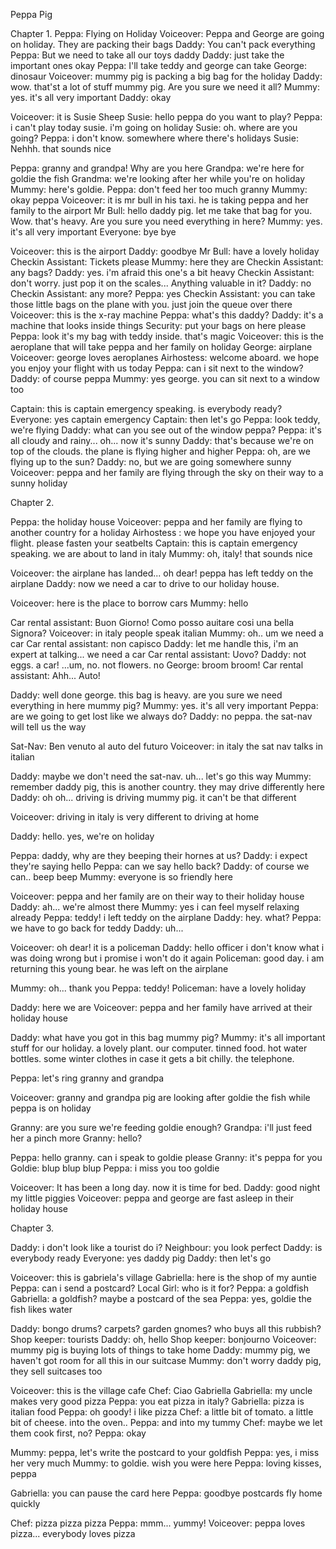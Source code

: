 Peppa Pig 

Chapter 1.
Peppa:  Flying on Holiday
Voiceover: Peppa and George are going on holiday. They are packing their bags
Daddy: You can't pack everything 
Peppa: But we need to take all our toys daddy
Daddy: just take the important ones okay
Peppa: I'll take teddy and george can take
George: dinosaur
Voiceover: mummy pig is packing a big bag for the
holiday 
Daddy: wow. that'st a lot of stuff mummy pig. Are you sure we need it all?
Mummy: yes. it's all very important
Daddy: okay

Voiceover: it is Susie Sheep
Susie: hello peppa do you want to play?
Peppa: i can't play today susie. i'm going on holiday
Susie: oh. where are you going?
Peppa: i don't know. somewhere where there's holidays
Susie: Nehhh. that sounds nice

Peppa: granny and grandpa! Why are you here
Grandpa: we're here for goldie the fish 
Grandma: we're looking after her while you're on holiday
Mummy: here's goldie. 
Peppa: don't feed her too much granny 
Mummy: okay peppa
Voiceover: it is mr bull in his taxi. he is taking peppa and her family to the airport
Mr Bull: hello daddy pig. let me take that bag for you. Wow. that's heavy. Are you sure you need everything in here?
Mummy: yes. it's all very important
Everyone: bye bye

Voiceover: this is the airport
Daddy: goodbye
Mr Bull: have a lovely holiday
Checkin Assistant: Tickets please 
Mummy: here they are 
Checkin Assistant: any bags?
Daddy: yes. i'm afraid this one's a bit heavy 
Checkin Assistant: don't worry. just pop it on the scales... Anything valuable in it?
Daddy: no
Checkin Assistant: any more?
Peppa: yes
Checkin Assistant: you can take those little bags on the plane with you. just join the queue over there
Voiceover: this is the x-ray machine 
Peppa: what's this daddy?
Daddy: it's a machine that looks inside things
Security: put your bags on here please
Peppa: look it's my bag with teddy inside. that's magic
Voiceover: this is the aeroplane that will take peppa and her family on holiday 
George: airplane
Voiceover: george loves aeroplanes
Airhostess: welcome aboard. we hope you enjoy your flight with us today
Peppa: can i sit next to the window?
Daddy: of course peppa
Mummy: yes george. you can sit next to a window too

Captain: this is captain emergency speaking. is everybody ready?
Everyone: yes captain emergency
Captain: then let's go
Peppa: look teddy, we're flying
Daddy: what can you see out of the window peppa?
Peppa: it's all cloudy and rainy... oh... now it's sunny
Daddy: that's because we're on top of the clouds. the plane is flying higher and higher
Peppa: oh, are we flying up to the sun?
Daddy: no, but we are going somewhere sunny
Voiceover: peppa and her family are flying through the sky on their way to a sunny holiday

Chapter 2.

Peppa: the holiday house
Voiceover: peppa and her family are flying to another country for a holiday
Airhostess : we hope you have enjoyed your flight. please fasten your seatbelts
Captain: this is captain emergency speaking. we are about to land in italy 
Mummy: oh, italy! that sounds nice

Voiceover: the airplane has landed... oh dear! peppa has left teddy on the airplane
Daddy: now we need a car to drive to our holiday house. 

Voiceover: here is the place to borrow cars
Mummy: hello

Car rental assistant: Buon Giorno! Como posso auitare cosi una bella Signora?
Voiceover: in italy people speak italian 
Mummy: oh.. um we need a car
Car rental assistant: non capisco
Daddy: let me handle this, i'm an expert at talking... we need a car
Car rental assistant: Uovo?
Daddy: not eggs. a car! ...um, no. not flowers. no
George: broom broom!
Car rental assistant: Ahh... Auto!

Daddy: well done george. this bag is heavy. are you sure we need everything in here mummy pig?
Mummy: yes. it's all very important
Peppa: are we going to get lost like we always do?
Daddy: no peppa. the sat-nav will tell us the way

Sat-Nav: Ben venuto al auto del futuro
Voiceover: in italy the sat nav talks in italian

Daddy: maybe we don't need the sat-nav. uh... let's go this way
Mummy: remember daddy pig, this is another country. they may drive differently here
Daddy: oh oh... driving is driving mummy pig. it can't be that different 

Voiceover: driving in italy is very different to driving at home

Daddy: hello. yes, we're on holiday

Peppa: daddy, why are they beeping their hornes at us?
Daddy: i expect they're saying hello 
Peppa: can we say hello back?
Daddy: of course we can.. beep beep
Mummy: everyone is so friendly here

Voiceover: peppa and her family are on their way to their holiday house
Daddy: ah... we're almost there
Mummy: yes i can feel myself relaxing already
Peppa: teddy! i left teddy on the airplane
Daddy: hey. what?
Peppa: we have to go back for teddy
Daddy: uh...

Voiceover: oh dear! it is a policeman
Daddy: hello officer
i don't know what i was doing wrong but i promise i won't do it again 
Policeman: good day. i am returning this young bear. he was left on the airplane

Mummy: oh... thank you
Peppa: teddy!
Policeman: have a lovely holiday

Daddy: here we are
Voiceover: peppa and her family have arrived at their holiday house

Daddy: what have you got in this bag mummy pig?
Mummy: it's all important stuff for our holiday. a lovely plant. our computer. tinned food. hot water bottles. some winter clothes in case it gets a bit chilly. the telephone. 

Peppa: let's ring granny and grandpa

Voiceover: granny and grandpa pig are looking after goldie the fish while peppa is on holiday

Granny: are you sure we're feeding goldie enough?
Grandpa: i'll just feed her a pinch more
Granny: hello?

Peppa: hello granny. can i speak to goldie please
Granny: it's peppa for you
Goldie: blup blup blup
Peppa: i miss you too goldie

Voiceover: It has been a long day. now it is time for bed.
Daddy: good night my little piggies
Voiceover: peppa and george are fast asleep in their holiday house


Chapter 3.

Daddy: i don't look like a tourist do i?
Neighbour: you look perfect
Daddy: is everybody ready
Everyone: yes daddy pig
Daddy: then let's go

Voiceover: this is gabriela's village
Gabriella: here is the shop of my auntie
Peppa: can i send a postcard?
Local Girl: who is it for?
Peppa: a goldfish
Gabriella: a goldfish? maybe a postcard of the sea
Peppa: yes, goldie the fish likes water

Daddy: bongo drums? carpets? garden gnomes? who buys all this rubbish?
Shop keeper: tourists
Daddy: oh, hello
Shop keeper: bonjourno
Voiceover:  mummy pig is buying lots of things to take home 
Daddy: mummy pig, we haven't got room for all this in our suitcase
Mummy: don't worry daddy pig, they sell suitcases too

Voiceover: this is the village cafe
Chef: Ciao Gabriella
Gabriella: my uncle makes very good pizza
Peppa: you eat pizza in italy?
Gabriella: pizza is italian food
Peppa: oh goody! i like pizza
Chef: a little bit of tomato. a little bit of cheese. into the oven..
Peppa: and into my tummy
Chef: maybe we let them cook first, no?
Peppa: okay

Mummy: peppa, let's write the postcard to your goldfish
Peppa: yes, i miss her very much 
Mummy: to goldie. wish you were here
Peppa: loving kisses, peppa

Gabriella: you can pause the card here 
Peppa: goodbye postcards fly home quickly

Chef: pizza pizza pizza
Peppa: mmm... yummy!
Voiceover: peppa loves pizza... everybody loves pizza
